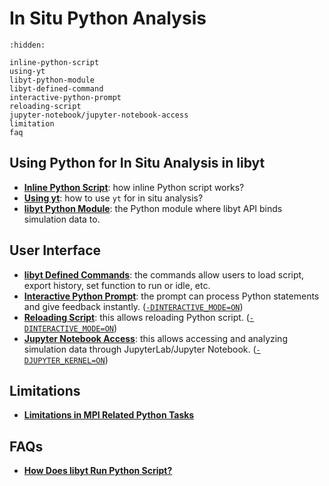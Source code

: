 # In Situ Python Analysis

```{toctree}
:hidden:

inline-python-script
using-yt
libyt-python-module
libyt-defined-command
interactive-python-prompt
reloading-script
jupyter-notebook/jupyter-notebook-access
limitation
faq
```

## Using Python for In Situ Analysis in libyt

- [**Inline Python Script**](./inline-python-script.md#inline-python-script): how inline Python script works?
- [**Using yt**](./using-yt.md#using-yt): how to use `yt` for in situ analysis?
- [**libyt Python Module**](./libyt-python-module.md#libyt-python-module): the Python module where libyt API binds simulation data to.

## User Interface

- [**libyt Defined Commands**](./libyt-defined-command.md#libyt-defined-commands): the commands allow users to load script, export history, set function to run or idle, etc.
- [**Interactive Python Prompt**](./interactive-python-prompt.md#interactive-python-prompt): the prompt can process Python statements and give feedback instantly. ([`-DINTERACTIVE_MODE=ON`](../how-to-install/how-to-install.md#-dinteractive_mode-off))
- [**Reloading Script**](./reloading-script.md#reloading-script): this allows reloading Python script. ([`-DINTERACTIVE_MODE=ON`](../how-to-install/how-to-install.md#-dinteractive_mode-off))
- [**Jupyter Notebook Access**](./jupyter-notebook/jupyter-notebook-access.md#jupyter-notebook-access): this allows accessing and analyzing simulation data through JupyterLab/Jupyter Notebook. ([`-DJUPYTER_KERNEL=ON`](../how-to-install/how-to-install.md#-djupyter_kernel-off))

## Limitations

- [**Limitations in MPI Related Python Tasks**](./limitation.md#limitations-in-mpi-related-python-tasks)

## FAQs

- [**How Does libyt Run Python Script?**](./faq.md#how-does-libyt-run-python-script)
